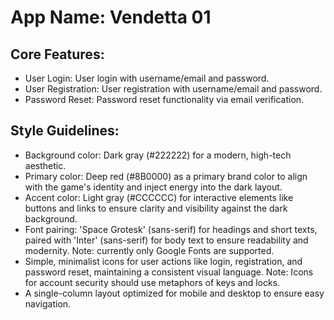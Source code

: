 # **App Name**: Vendetta 01

## Core Features:

- User Login: User login with username/email and password.
- User Registration: User registration with username/email and password.
- Password Reset: Password reset functionality via email verification.

## Style Guidelines:

- Background color: Dark gray (#222222) for a modern, high-tech aesthetic.
- Primary color: Deep red (#8B0000) as a primary brand color to align with the game's identity and inject energy into the dark layout.
- Accent color: Light gray (#CCCCCC) for interactive elements like buttons and links to ensure clarity and visibility against the dark background.
- Font pairing: 'Space Grotesk' (sans-serif) for headings and short texts, paired with 'Inter' (sans-serif) for body text to ensure readability and modernity. Note: currently only Google Fonts are supported.
- Simple, minimalist icons for user actions like login, registration, and password reset, maintaining a consistent visual language. Note: Icons for account security should use metaphors of keys and locks.
- A single-column layout optimized for mobile and desktop to ensure easy navigation.